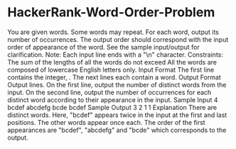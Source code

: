 # HackerRank-Word-Order-Problem
You are given  words. Some words may repeat. For each word, output its number of occurrences. The output order should correspond with the input order of appearance of the word. See the sample input/output for clarification.  Note: Each input line ends with a "\n" character.  Constraints:  The sum of the lengths of all the words do not exceed  All the words are composed of lowercase English letters only.  Input Format  The first line contains the integer, . The next  lines each contain a word.  Output Format  Output  lines. On the first line, output the number of distinct words from the input. On the second line, output the number of occurrences for each distinct word according to their appearance in the input.  Sample Input  4 bcdef abcdefg bcde bcdef Sample Output  3 2 1 1 Explanation  There are  distinct words. Here, "bcdef" appears twice in the input at the first and last positions. The other words appear once each. The order of the first appearances are "bcdef", "abcdefg" and "bcde" which corresponds to the output.
